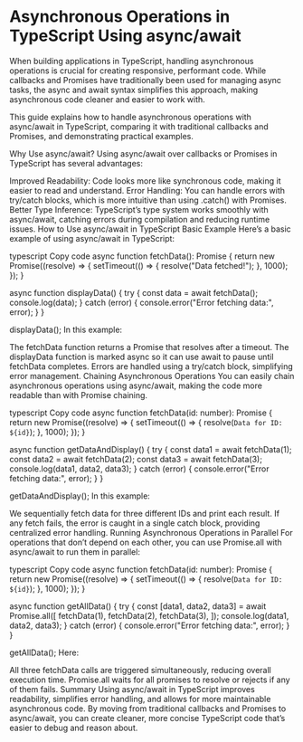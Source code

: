 # Asynchronous Operations in TypeScript Using async/await
When building applications in TypeScript, handling asynchronous operations is crucial for creating responsive, performant code. While callbacks and Promises have traditionally been used for managing async tasks, the async and await syntax simplifies this approach, making asynchronous code cleaner and easier to work with.

This guide explains how to handle asynchronous operations with async/await in TypeScript, comparing it with traditional callbacks and Promises, and demonstrating practical examples.

Why Use async/await?
Using async/await over callbacks or Promises in TypeScript has several advantages:

Improved Readability: Code looks more like synchronous code, making it easier to read and understand.
Error Handling: You can handle errors with try/catch blocks, which is more intuitive than using .catch() with Promises.
Better Type Inference: TypeScript’s type system works smoothly with async/await, catching errors during compilation and reducing runtime issues.
How to Use async/await in TypeScript
Basic Example
Here’s a basic example of using async/await in TypeScript:

typescript
Copy code
async function fetchData(): Promise<string> {
  return new Promise((resolve) => {
    setTimeout(() => {
      resolve("Data fetched!");
    }, 1000);
  });
}

async function displayData() {
  try {
    const data = await fetchData();
    console.log(data);
  } catch (error) {
    console.error("Error fetching data:", error);
  }
}

displayData();
In this example:

The fetchData function returns a Promise that resolves after a timeout.
The displayData function is marked async so it can use await to pause until fetchData completes.
Errors are handled using a try/catch block, simplifying error management.
Chaining Asynchronous Operations
You can easily chain asynchronous operations using async/await, making the code more readable than with Promise chaining.

typescript
Copy code
async function fetchData(id: number): Promise<string> {
  return new Promise((resolve) => {
    setTimeout(() => {
      resolve(`Data for ID: ${id}`);
    }, 1000);
  });
}

async function getDataAndDisplay() {
  try {
    const data1 = await fetchData(1);
    const data2 = await fetchData(2);
    const data3 = await fetchData(3);
    console.log(data1, data2, data3);
  } catch (error) {
    console.error("Error fetching data:", error);
  }
}

getDataAndDisplay();
In this example:

We sequentially fetch data for three different IDs and print each result.
If any fetch fails, the error is caught in a single catch block, providing centralized error handling.
Running Asynchronous Operations in Parallel
For operations that don’t depend on each other, you can use Promise.all with async/await to run them in parallel:

typescript
Copy code
async function fetchData(id: number): Promise<string> {
  return new Promise((resolve) => {
    setTimeout(() => {
      resolve(`Data for ID: ${id}`);
    }, 1000);
  });
}

async function getAllData() {
  try {
    const [data1, data2, data3] = await Promise.all([
      fetchData(1),
      fetchData(2),
      fetchData(3),
    ]);
    console.log(data1, data2, data3);
  } catch (error) {
    console.error("Error fetching data:", error);
  }
}

getAllData();
Here:

All three fetchData calls are triggered simultaneously, reducing overall execution time.
Promise.all waits for all promises to resolve or rejects if any of them fails.
Summary
Using async/await in TypeScript improves readability, simplifies error handling, and allows for more maintainable asynchronous code. By moving from traditional callbacks and Promises to async/await, you can create cleaner, more concise TypeScript code that’s easier to debug and reason about.


